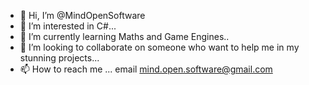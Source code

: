 - 👋 Hi, I’m @MindOpenSoftware
- 👀 I’m interested in C#...
- 🌱 I’m currently learning Maths and Game Engines..
- 💞️ I’m looking to collaborate on someone who want to help me in my stunning projects...
- 📫 How to reach me ... email mind.open.software@gmail.com

<!---
MindOpenSoftware/MindOpenSoftware is a ✨ special ✨ repository because its `README.md` (this file) appears on your GitHub profile.
You can click the Preview link to take a look at your changes.
--->
